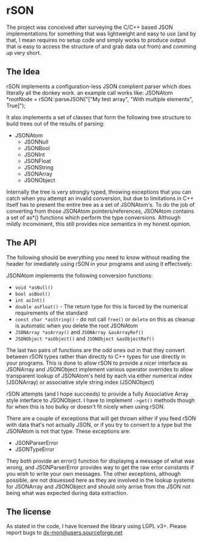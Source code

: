 # rSON

The project was conceived after surveying the C/C++ based JSON implementations for something that was lightweight and easy to use (and by that, I mean requires no setup code and simply works to produce output that is easy to access the structure of and grab data out from) and comming up very short.

## The Idea

rSON implements a configuration-less JSON complient parser which does literally all the donkey work. an example call works like:
	JSONAtom *rootNode = rSON::parseJSON("[\"My test array\", \"With multiple elements\", True]");

It also implements a set of classes that form the following tree structure to build trees out of the results of parsing:

 *	JSONAtom
	*	JSONNull
	*	JSONBool
	*	JSONInt
	*	JSONFloat
	*	JSONString
	*	JSONArray
	*	JSONObject

Internally the tree is very strongly typed, throwing exceptions that you can catch when you attempt an invalid conversion, but due to limitations in C++ itself has to present the entire tree as a set of JSONAtom's.
To do the job of converting from those JSONAtom pointers/references, JSONAtom contains a set of as*() functions which perform the type conversions. Although mildly inconvinient, this still provides nice semantics in my honest opinion.

## The API

The following should be everything you need to know without reading the header for imediately using rSON in your programs and using it effectively:

JSONAtom implements the following conversion functions:

 *	`void *asNull()`
 *	`bool asBool()`
 *	`int asInt()`
 *	`double asFloat()` - The return type for this is forced by the numerical requirements of the standard
 *	`const char *asString()` - do not call `free()` or `delete` on this as cleanup is automatic when you delete the root JSONAtom
 *	`JSONArray *asArray()` and `JSONArray &asArrayRef()`
 *	`JSONObject *asObject()` and `JSONObject &asObjectRef()`
 
The last two pairs of functions are the odd ones out in that they convert between rSON types rather than directly to C++ types for use directly in your programs.
This is done to allow rSON to provide a nicer interface as JSONArray and JSONObject implement various operator overrides to allow transparent lookup of JSONAtom's held by each via either numerical index (JSONArray) or associative style string index (JSONObject)

rSON attempts (and I hope succeeds) to provide a fully Associative Array style interface to JSONObject. I have to implement `->get()` methods though for when this is too bulky or doesn't fit nicely when using rSON.

There are a couple of exceptions that will get thrown either if you feed rSON with data that's not actually JSON, or if you try to convert to a type but the JSONAtom is not that type.
These exceptions are:

 *	JSONParserError
 *	JSONTypeError

They both provide an error() function for displaying a message of what was wrong, and JSONParserError provides way to get the raw error constants if you wish to write your own messages.
The other exceptions, although possible, are not disuessed here as they are involved in the lookup systems for JSONArray and JSONObject and should only arrise from the JSON not being what was expected during data extraction.

## The license

As stated in the code, I have licensed the library using LGPL v3+.
Please report bugs to dx-mon@users.sourceforge.net
